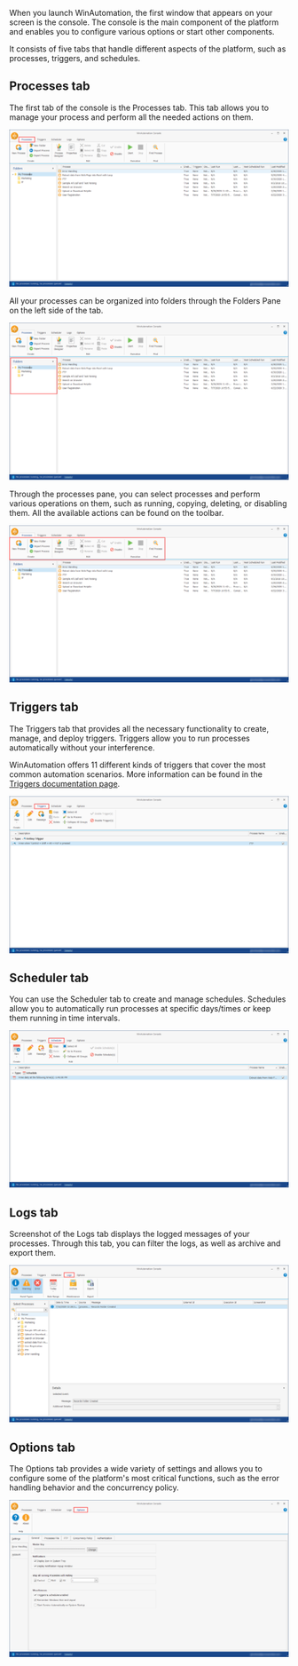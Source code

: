 When you launch WinAutomation, the first window that appears on your screen is the console. The console is the main component of the platform and enables you to configure various options or start other components.

It consists of five tabs that handle different aspects of the platform, such as processes, triggers, and schedules.

## Processes tab

The first tab of the console is the Processes tab. This tab allows you to manage your process and perform all the needed actions on them.

![Screenshot of the Processes tab in the console.](..\media\image-3.png)

All your processes can be organized into folders through the Folders Pane on the left side of the tab.

![Screenshot of the Folders Pane in the Processes tab.](..\media\image-4.png)

Through the processes pane, you can select processes and perform various operations on them, such as running, copying, deleting, or disabling them. All the available actions can be found on the toolbar.

![Screenshot of the Toolbar in the Processes tab.](..\media\image-5.png)

## Triggers tab

The Triggers tab that provides all the necessary functionality to create, manage, and deploy triggers. Triggers allow you to run processes automatically without your interference.

WinAutomation offers 11 different kinds of triggers that cover the most common automation scenarios. More information can be found in the [Triggers documentation page](https://docs.winautomation.com/en/triggers.html).

![Screenshot of the Triggers tab in the console.](..\media\image-6.png)

## Scheduler tab

You can use the Scheduler tab to create and manage schedules. Schedules allow you to automatically run processes at specific days/times or keep them running in time intervals.

![Screenshot of the Scheduler tab in the console.](..\media\image-7.png)

## Logs tab

Screenshot of the Logs tab displays the logged messages of your processes. Through this tab, you can filter the logs, as well as archive and export them.

![Screenshot of the Logs tab in the console.](..\media\image-8.png)

## Options tab

The Options tab provides a wide variety of settings and allows you to configure some of the platform's most critical functions, such as the error handling behavior and the concurrency policy.

![Screenshot of the Options tab in the console.](..\media\image-9.png)
